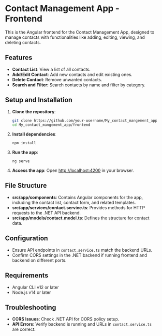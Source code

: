 

# Contact Management App - Frontend

This is the Angular frontend for the Contact Management App, designed to manage contacts with functionalities like adding, editing, viewing, and deleting contacts.

## Features
- **Contact List**: View a list of all contacts.
- **Add/Edit Contact**: Add new contacts and edit existing ones.
- **Delete Contact**: Remove unwanted contacts.
- **Search and Filter**: Search contacts by name and filter by category.

## Setup and Installation

1. **Clone the repository**:
    ```bash
    git clone https://github.com/your-username/My_contact_mangement_app.git
    cd My_contact_mangement_app/frontend
    ```

2. **Install dependencies**:
    ```bash
    npm install
    ```

3. **Run the app**:
    ```bash
    ng serve
    ```

4. **Access the app**: Open [http://localhost:4200](http://localhost:4200) in your browser.

## File Structure

- **src/app/components**: Contains Angular components for the app, including the contact list, contact form, and related templates.
- **src/app/services/contact.service.ts**: Provides methods for HTTP requests to the .NET API backend.
- **src/app/models/contact.model.ts**: Defines the structure for contact data.

## Configuration

- Ensure API endpoints in `contact.service.ts` match the backend URLs.
- Confirm CORS settings in the .NET backend if running frontend and backend on different ports.

## Requirements
- Angular CLI v12 or later
- Node.js v14 or later

## Troubleshooting

- **CORS Issues**: Check .NET API for CORS policy setup.
- **API Errors**: Verify backend is running and URLs in `contact.service.ts` are correct.

